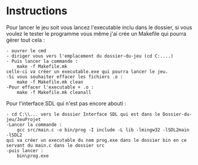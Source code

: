 # Instructions

Pour lancer le jeu soit vous lancez l'executable inclu dans le dossier, si vous voulez le tester le programme vous même j'ai crée un Makefile qui pourra gérer tout cela :

	- ouvrer le cmd
	- diriger vous vers l'emplacement du dossier-du-jeu (cd C:....)
	- Puis lancer la commande :
		make -f Makefile.mk
	celle-ci va créer un executable.exe qui pourra lancer le jeu.
	-Si vous souhaiter effacer les fichiers .o :
		make -f Makefile.mk clean
	-Pour effacer l'executable + .o : 
		make -f Makefile.mk cleanall

Pour l'interface SDL qui n'est pas encore abouti :

	- cd C:\\... vers le dossier Interface SDL qui est dans le Dossier-du-jeu/JeuProjet
	-Lancer la commande :	
		gcc src/main.c -o bin/prog -I include -L lib -lmingw32 -lSDL2main -lSDL2
	qui va créer un executable du nom prog.exe dans le dossier bin en ce servant du main.c dans le dossier src
	-puis lancer : 
		bin\prog.exe


